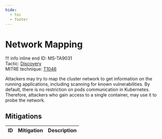 ```yaml
---
hide:
  - toc
  - footer
---
```


# Network Mapping

!!! info inline end
    ID: MS-TA9031<br>
    Tactic: [Discovery](../tactics/Discovery/index.md) <br>
    MITRE technique: [T1046](https://attack.mitre.org/techniques/T1046/)

Attackers may try to map the cluster network to get information on the running applications, including scanning for known vulnerabilities. By default, there is no restriction on pods communication in Kubernetes. Therefore, attackers who gain access to a single container, may use it to probe the network.

## Mitigations

|ID|Mitigation|Description|
|--|----------|-----------|